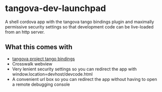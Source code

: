 # tangova-dev-launchpad
A shell cordova app with the tangova tango bindings plugin and maximally permissive security settings so that development code can be live-loaded from an http server.

## What this comes with
* [tangova project tango bindings](https://github.com/PyryM/tangova)
* Crosswalk webview
* Very lenient security settings so you can redirect the app with window.location=devhost/devcode.html
* A convenient url box so you can redirect the app without having to open a remote debugging console
